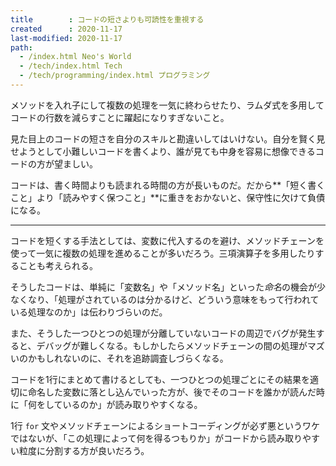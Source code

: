 ```yaml
---
title        : コードの短さよりも可読性を重視する
created      : 2020-11-17
last-modified: 2020-11-17
path:
  - /index.html Neo's World
  - /tech/index.html Tech
  - /tech/programming/index.html プログラミング
---
```


メソッドを入れ子にして複数の処理を一気に終わらせたり、ラムダ式を多用してコードの行数を減らすことに躍起になりすぎないこと。

見た目上のコードの短さを自分のスキルと勘違いしてはいけない。自分を賢く見せようとして小難しいコードを書くより、誰が見ても中身を容易に想像できるコードの方が望ましい。

コードは、書く時間よりも読まれる時間の方が長いものだ。だから**「短く書くこと」より「読みやすく保つこと」**に重きをおかないと、保守性に欠けて負債になる。

---

コードを短くする手法としては、変数に代入するのを避け、メソッドチェーンを使って一気に複数の処理を進めることが多いだろう。三項演算子を多用したりすることも考えられる。

そうしたコードは、単純に「変数名」や「メソッド名」といった*命名*の機会が少なくなり、「処理がされているのは分かるけど、どういう意味をもって行われている処理なのか」は伝わりづらいのだ。

また、そうした一つひとつの処理が分離していないコードの周辺でバグが発生すると、デバッグが難しくなる。もしかしたらメソッドチェーンの間の処理がマズいのかもしれないのに、それを追跡調査しづらくなる。

コードを1行にまとめて書けるとしても、一つひとつの処理ごとにその結果を適切に命名した変数に落とし込んでいった方が、後でそのコードを誰かが読んだ時に「何をしているのか」が読み取りやすくなる。

1行 `for` 文やメソッドチェーンによるショートコーディングが必ず悪というワケではないが、「この処理によって何を得るつもりか」がコードから読み取りやすい粒度に分割する方が良いだろう。

